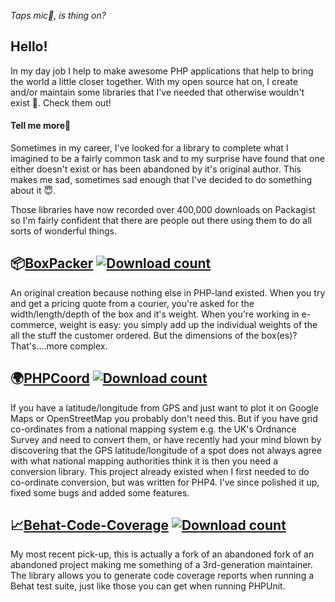 _Taps mic🎤, is thing on?_

## Hello!

In my day job I help to make awesome PHP applications that help to bring the world a little closer together. With my open source hat on, I create and/or maintain some libraries that I've needed that otherwise wouldn't exist 🦾. Check them out!

#### Tell me more🤔

Sometimes in my career, I've looked for a library to complete what I imagined to be a fairly common task and to my surprise have found that one either doesn't exist or has been abandoned by it's original author. This makes me sad, sometimes sad enough that I've decided to do something about it 😇.

Those libraries have now recorded over 400,000 downloads on Packagist so I'm fairly confident that there are people out there using them to do all sorts of wonderful things.

## 📦[BoxPacker](https://boxpacker.io) [![Download count](https://img.shields.io/packagist/dt/dvdoug/boxpacker.svg)](https://packagist.org/packages/dvdoug/boxpacker)
An original creation because nothing else in PHP-land existed. When you try and get a pricing quote from a courier, you're asked for the width/length/depth of the box and it's weight. When you're working in e-commerce, weight is easy: you simply add up the individual weights of the all the stuff the customer ordered. But the dimensions of the box(es)? That's....more complex.

## 🌍[PHPCoord](https://github.com/dvdoug/PHPCoord) [![Download count](https://img.shields.io/packagist/dt/php-coord/php-coord.svg)](https://packagist.org/packages/php-coord/php-coord)
If you have a latitude/longitude from GPS and just want to plot it on Google Maps or OpenStreetMap you probably don't need this. But if you have grid co-ordinates from a national mapping system e.g. the UK's Ordnance Survey and need to convert them, or have recently had your mind blown by discovering that the GPS latitude/longitude of a spot does not always agree with what national mapping authorities think it is then you need a conversion library. This project already existed when I first needed to do co-ordinate conversion, but was written for PHP4. I've since polished it up, fixed some bugs and added some features.

## 📈[Behat-Code-Coverage](https://github.com/dvdoug/behat-code-coverage) [![Download count](https://img.shields.io/packagist/dt/dvdoug/behat-code-coverage.svg)](https://packagist.org/packages/dvdoug/behat-code-coverage)
My most recent pick-up, this is actually a fork of an abandoned fork of an abandoned project making me something of a 3rd-generation maintainer. The library allows you to generate code coverage reports when running a Behat test suite, just like those you can get when running PHPUnit.
